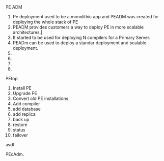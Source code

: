 PE ADM

1. Pe deployment used to be a monolithic app and PEADM was created for deploying the whole stack of PE
2. PEADM provides customers a way to deploy PE in more scalable architectures.|
3. It started to be used for deploying N compilers for a Primary Server.
4. PEADm can be used to deploy a standar deployment and scalable deployment.
5.
6.
7.
8.
PEtop



1. Install PE
2. Upgrade PE
3. Convert old PE installations
4. Add compiler
5. add database
6. add replica
7. back up
8. restore
9. status
10. failover




asdf

PEcAdm.





